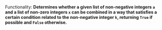 Functionality: **Determines whether a given list of non-negative integers `a` and a list of non-zero integers `x` can be combined in a way that satisfies a certain condition related to the non-negative integer `k`, returning `True` if possible and `False` otherwise.**
